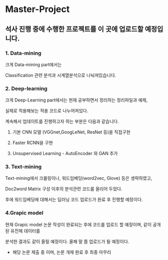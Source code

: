 # Master-Project

## 석사 진행 중에 수행한 프로젝트를 이 곳에 업로드할 예정입니다.


### 1. Data-mining

크게 Data-mining part에서는

Classification 관련 분석과 시계열분석으로 나눠져있습니다.


### 2. Deep-learning

크게 Deep-Learning part에서는 현재 공부하면서 정리하는 정리파일과 예제,

실제로 적용해보는 적용 코드로 나누어져있다. 

계속해서 업데이트를 진행하고자 하는 부분은 다음과 같습니다.

1. 기본 CNN 모델 (VGGnet,GoogLeNet, ResNet 등)을 직접구현

2. Faster RCNN을 구현

3. Unsupervised Learning - AutoEncoder 와 GAN 추가


### 3. Text-mining

Text-mining에서 크롤링이나, 워드임베딩(word2vec, Glove) 등은 생략하였고,

Doc2word Matrix 구성 이후의 분석관련 코드를 올리어 두었다. 

후에 워드임베딩에 대해서는 딥러닝 코드 업로드가 완료 후 진행할 예정이다.


### 4.Grapic model 

현재 Grapic model 논문 작성이 완료되는 후에 코드를 업로드 할 예정이며, 같이 공개된 유전체 데이터를

분석한 결과도 같이 올릴 예정이다. 올해 말 쯤 업로드가 될 예정이다. 

 - 해당 논문 제출 중 이며, 논문 개제 완료 후 최종 마무리
